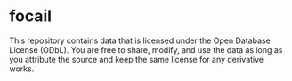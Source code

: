 # focail

This repository contains data that is licensed under the Open Database License (ODbL). You are free to share, modify, and use the data as long as you attribute the source and keep the same license for any derivative works.

